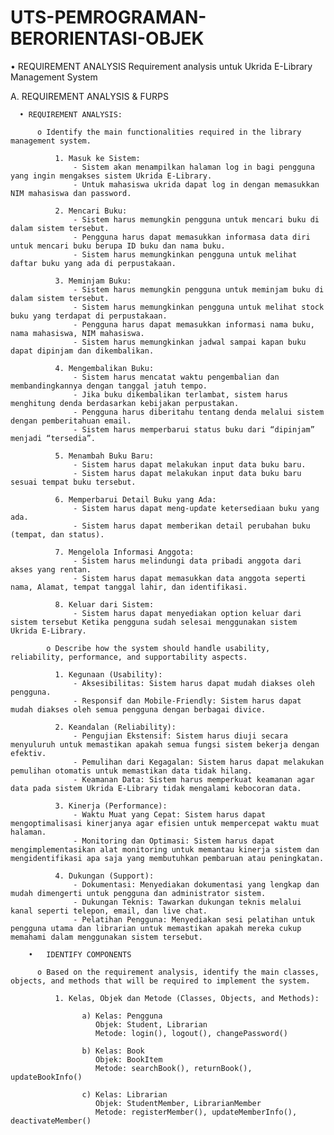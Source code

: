 # UTS-PEMROGRAMAN-BERORIENTASI-OBJEK

•	REQUIREMENT ANALYSIS
  Requirement analysis untuk Ukrida E-Library Management System

  A. REQUIREMENT ANALYSIS & FURPS

      • REQUIREMENT ANALYSIS:

          o	Identify the main functionalities required in the library management system.

              1. Masuk ke Sistem:
                  -	Sistem akan menampilkan halaman log in bagi pengguna yang ingin mengakses sistem Ukrida E-Library.
                  -	Untuk mahasiswa ukrida dapat log in dengan memasukkan NIM mahasiswa dan password.
    
              2. Mencari Buku:
                  -	Sistem harus memungkin pengguna untuk mencari buku di dalam sistem tersebut.
                  -	Pengguna harus dapat memasukkan informasa data diri untuk mencari buku berupa ID buku dan nama buku.
                  -	Sistem harus memungkinkan pengguna untuk melihat daftar buku yang ada di perpustakaan.
              
              3. Meminjam Buku:
                  -	Sistem harus memungkin pengguna untuk meminjam buku di dalam sistem tersebut.
                  -	Sistem harus memungkinkan pengguna untuk melihat stock buku yang terdapat di perpustakaan.
                  -	Pengguna harus dapat memasukkan informasi nama buku, nama mahasiswa, NIM mahasiswa.
                  -	Sistem harus memungkinkan jadwal sampai kapan buku dapat dipinjam dan dikembalikan.
              
              4. Mengembalikan Buku:
                  -	Sistem harus mencatat waktu pengembalian dan membandingkannya dengan tanggal jatuh tempo.
                  -	Jika buku dikembalikan terlambat, sistem harus menghitung denda berdasarkan kebijakan perpustakan.
                  -	Pengguna harus diberitahu tentang denda melalui sistem dengan pemberitahuan email.
                  -	Sistem harus memperbarui status buku dari “dipinjam” menjadi “tersedia”.
              
              5. Menambah Buku Baru:
                  -	Sistem harus dapat melakukan input data buku baru.
                  -	Sistem harus dapat melakukan input data buku baru sesuai tempat buku tersebut.
              
              6. Memperbarui Detail Buku yang Ada:
                  -	Sistem harus dapat meng-update ketersediaan buku yang ada.
                  -	Sistem harus dapat memberikan detail perubahan buku (tempat, dan status).
                  
              7. Mengelola Informasi Anggota:
                  -	Sistem harus melindungi data pribadi anggota dari akses yang rentan.
                  -	Sistem harus dapat memasukkan data anggota seperti nama, Alamat, tempat tanggal lahir, dan identifikasi.
                  
              8. Keluar dari Sistem:
                  -	Sistem harus dapat menyediakan option keluar dari sistem tersebut Ketika pengguna sudah selesai menggunakan sistem Ukrida E-Library.

            o Describe how the system should handle usability, reliability, performance, and supportability aspects.

              1. Kegunaan (Usability):
                  -	Aksesibilitas: Sistem harus dapat mudah diakses oleh pengguna.
                  -	Responsif dan Mobile-Friendly: Sistem harus dapat mudah diakses oleh semua pengguna dengan berbagai divice.
              
              2. Keandalan (Reliability):
                  -	Pengujian Ekstensif: Sistem harus diuji secara menyuluruh untuk memastikan apakah semua fungsi sistem bekerja dengan efektiv.
                  -	Pemulihan dari Kegagalan: Sistem harus dapat melakukan pemulihan otomatis untuk memastikan data tidak hilang.
                  -	Keamanan Data: Sistem harus memperkuat keamanan agar data pada sistem Ukrida E-Library tidak mengalami kebocoran data.
              
              3. Kinerja (Performance):
                  -	Waktu Muat yang Cepat: Sistem harus dapat mengoptimalisasi kinerjanya agar efisien untuk mempercepat waktu muat halaman.
                  -	Monitoring dan Optimasi: Sistem harus dapat mengimplementasikan alat monitoring untuk memantau kinerja sistem dan mengidentifikasi apa saja yang membutuhkan pembaruan atau peningkatan.
              
              4. Dukungan (Support):
                  -	Dokumentasi: Menyediakan dokumentasi yang lengkap dan mudah dimengerti untuk pengguna dan administrator sistem.
                  -	Dukungan Teknis: Tawarkan dukungan teknis melalui kanal seperti telepon, email, dan live chat.
                  -	Pelatihan Pengguna: Menyediakan sesi pelatihan untuk pengguna utama dan librarian untuk memastikan apakah mereka cukup memahami dalam menggunakan sistem tersebut.

        •	IDENTIFY COMPONENTS

          o	Based on the requirement analysis, identify the main classes, objects, and methods that will be required to implement the system.

              1. Kelas, Objek dan Metode (Classes, Objects, and Methods):

                    a) Kelas: Pengguna
                       Objek: Student, Librarian
                       Metode: login(), logout(), changePassword()
                    
                    b) Kelas: Book
                       Objek: BookItem
                       Metode: searchBook(), returnBook(), updateBookInfo()
                    
                    c) Kelas: Librarian
                       Objek: StudentMember, LibrarianMember
                       Metode: registerMember(), updateMemberInfo(), deactivateMember()

